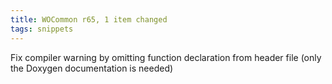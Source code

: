 ```yaml
---
title: WOCommon r65, 1 item changed
tags: snippets
---
```


Fix compiler warning by omitting function declaration from header file (only the Doxygen documentation is needed)
